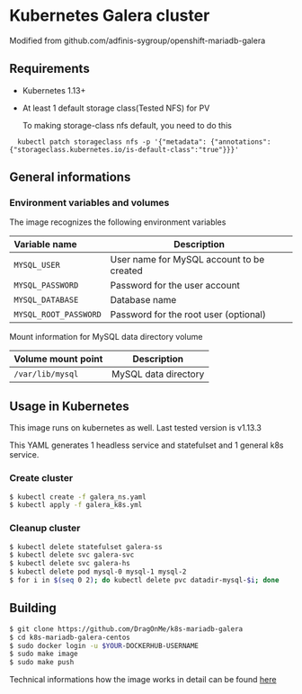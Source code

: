 # Kubernetes Galera cluster

Modified from github.com/adfinis-sygroup/openshift-mariadb-galera

## Requirements
- Kubernetes 1.13+
- At least 1 default storage class(Tested NFS) for PV

  To making storage-class nfs default, you need to do this
```
  kubectl patch storageclass nfs -p '{"metadata": {"annotations":{"storageclass.kubernetes.io/is-default-class":"true"}}}'
```

## General informations

### Environment variables and volumes

The image recognizes the following environment variables

|  Variable name         | Description                               |
| :--------------------- | ----------------------------------------- |
|  `MYSQL_USER`          | User name for MySQL account to be created |
|  `MYSQL_PASSWORD`      | Password for the user account             |
|  `MYSQL_DATABASE`      | Database name                             |
|  `MYSQL_ROOT_PASSWORD` | Password for the root user (optional)     |

Mount information for MySQL data directory volume

| Volume mount point       | Description          |
| :----------------------- | -------------------- |
|  `/var/lib/mysql`        | MySQL data directory |


## Usage in Kubernetes

This image runs on kubernetes as well. Last tested version is v1.13.3

This YAML generates 1 headless service and statefulset and 1 general k8s service.

### Create cluster
```bash
$ kubectl create -f galera_ns.yaml
$ kubectl apply -f galera_k8s.yml
```

### Cleanup cluster
```bash
$ kubectl delete statefulset galera-ss
$ kubectl delete svc galera-svc
$ kubectl delete svc galera-hs
$ kubectl delete pod mysql-0 mysql-1 mysql-2
$ for i in $(seq 0 2); do kubectl delete pvc datadir-mysql-$i; done
```


## Building
```bash
$ git clone https://github.com/DragOnMe/k8s-mariadb-galera
$ cd k8s-mariadb-galera-centos
$ sudo docker login -u $YOUR-DOCKERHUB-USERNAME
$ sudo make image
$ sudo make push
```
Technical informations how the image works in detail can be found
[here](k8s-mariadb-galera-centos/README.md)
